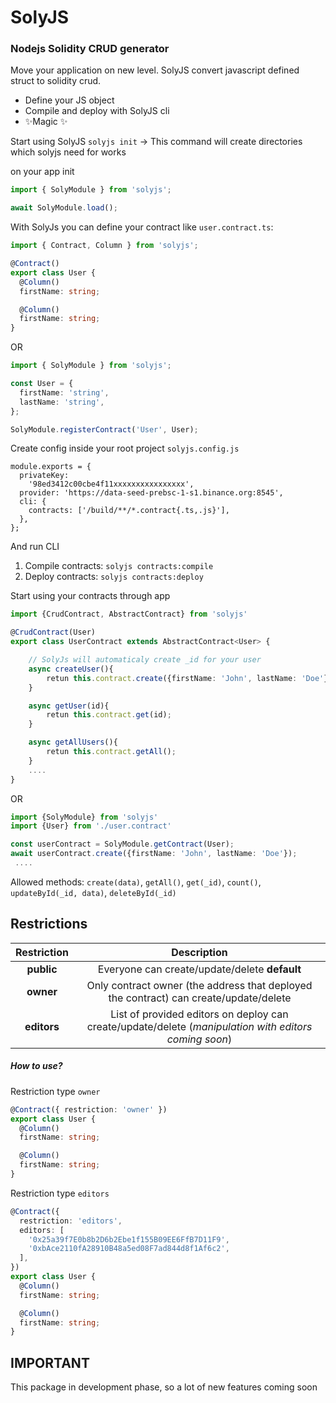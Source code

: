 # SolyJS

### Nodejs Solidity CRUD generator

Move your application on new level.
SolyJS convert javascript defined struct to solidity crud.

- Define your JS object
- Compile and deploy with SolyJS cli
- ✨Magic ✨

Start using SolyJS
`solyjs init` -> This command will create directories which solyjs need for works

on your app init

```typescript
import { SolyModule } from 'solyjs';

await SolyModule.load();
```

With SolyJs you can define your contract like `user.contract.ts`:

```typescript
import { Contract, Column } from 'solyjs';

@Contract()
export class User {
  @Column()
  firstName: string;

  @Column()
  firstName: string;
}
```

OR

```typescript
import { SolyModule } from 'solyjs';

const User = {
  firstName: 'string',
  lastName: 'string',
};

SolyModule.registerContract('User', User);
```

Create config inside your root project `solyjs.config.js`

```
module.exports = {
  privateKey:
    '98ed3412c00cbe4f11xxxxxxxxxxxxxxxx',
  provider: 'https://data-seed-prebsc-1-s1.binance.org:8545',
  cli: {
    contracts: ['/build/**/*.contract{.ts,.js}'],
  },
};
```

And run CLI

1. Compile contracts:
   `solyjs contracts:compile`
2. Deploy contracts:
   `solyjs contracts:deploy`

Start using your contracts through app

```typescript
import {CrudContract, AbstractContract} from 'solyjs'

@CrudContract(User)
export class UserContract extends AbstractContract<User> {

    // SolyJs will automaticaly create _id for your user
    async createUser(){
        retun this.contract.create({firstName: 'John', lastName: 'Doe'});
    }

    async getUser(id){
        retun this.contract.get(id);
    }

    async getAllUsers(){
        retun this.contract.getAll();
    }
    ....
}
```

OR

```typescript
import {SolyModule} from 'solyjs'
import {User} from './user.contract'

const userContract = SolyModule.getContract(User);
await userContract.create({firstName: 'John', lastName: 'Doe'});
 ....
```

Allowed methods:
`create(data)`, `getAll()`, `get(_id)`, `count()`, `updateById(_id, data)`, `deleteById(_id)`

## Restrictions

| Restriction |                                              Description                                              |
| :---------: | :---------------------------------------------------------------------------------------------------: |
| **public**  |                             Everyone can create/update/delete **default**                             |
|  **owner**  |         Only contract owner (the address that deployed the contract) can create/update/delete         |
| **editors** | List of provided editors on deploy can create/update/delete (_manipulation with editors coming soon_) |

##### How to use?

Restriction type `owner`

```typescript
@Contract({ restriction: 'owner' })
export class User {
  @Column()
  firstName: string;

  @Column()
  firstName: string;
}
```

Restriction type `editors`

```typescript
@Contract({
  restriction: 'editors',
  editors: [
    '0x25a39f7E0b8b2D6b2Ebe1f155B09EE6FfB7D11F9',
    '0xbAce2110fA28910B48a5ed08F7ad844d8f1Af6c2',
  ],
})
export class User {
  @Column()
  firstName: string;

  @Column()
  firstName: string;
}
```

## IMPORTANT

This package in development phase, so a lot of new features coming soon
